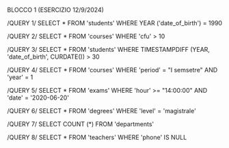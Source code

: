 BLOCCO 1 (ESERCIZIO 12/9/2024)

/QUERY 1/
SELECT *
FROM 'students'
WHERE YEAR ('date_of_birth')  = 1990

/QUERY 2/
SELECT *
FROM 'courses'
WHERE 'cfu' > 10

/QUERY 3/
SELECT *
FROM 'students'
WHERE TIMESTAMPDIFF (YEAR, 'date_of_birth', CURDATE()) > 30

/QUERY 4/
SELECT *
FROM 'courses'
WHERE 'period' = "I semsetre"
AND 'year' = 1

/QUERY 5/
SELECT *
FROM 'exams'
WHERE 'hour' >= "14:00:00"
AND 'date' = '2020-06-20'

/QUERY 6/
SELECT *
FROM 'degrees'
WHERE 'level' = 'magistrale'

/QUERY 7/
SELECT COUNT (*)
FROM 'departments'

/QUERY 8/
SELECT *
FROM 'teachers'
WHERE 'phone' IS NULL 
